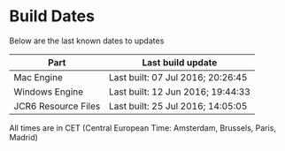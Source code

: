 # Build Dates

Below are the last known dates to updates

Part | Last build update
-----|-----
Mac Engine | Last built: 07 Jul 2016; 20:26:45
Windows Engine | Last built: 12 Jun 2016; 19:44:33
JCR6 Resource Files | Last built: 25 Jul 2016; 14:05:05
All times are in CET (Central European Time: Amsterdam, Brussels, Paris, Madrid)



